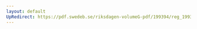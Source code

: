 ```yaml
---
layout: default
UpRedirect: https://pdf.swedeb.se/riksdagen-volumeG-pdf/199394/reg_199394/reg_199394_0518.pdf
---
```

